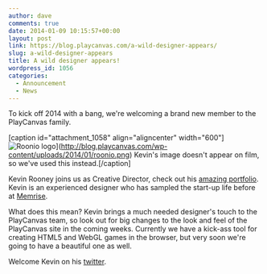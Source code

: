 ```yaml
---
author: dave
comments: true
date: 2014-01-09 10:15:57+00:00
layout: post
link: https://blog.playcanvas.com/a-wild-designer-appears/
slug: a-wild-designer-appears
title: A wild designer appears!
wordpress_id: 1056
categories:
  - Announcement
  - News
---
```


To kick off 2014 with a bang, we're welcoming a brand new member to the PlayCanvas family.

[caption id="attachment_1058" align="aligncenter" width="600"]![Roonio logo](https://blog.playcanvas.com/wp-content/uploads/2014/01/roonio.png)](http://blog.playcanvas.com/wp-content/uploads/2014/01/roonio.png) Kevin's image doesn't appear on film, so we've used this instead.[/caption]

Kevin Rooney joins us as Creative Director, check out his [amazing portfolio](http://www.roonio.com/). Kevin is an experienced designer who has sampled the start-up life before at [Memrise](http://memrise.com).

What does this mean? Kevin brings a much needed designer's touch to the PlayCanvas team, so look out for big changes to the look and feel of the PlayCanvas site in the coming weeks. Currently we have a kick-ass tool for creating HTML5 and WebGL games in the browser, but very soon we're going to have a beautiful one as well.

Welcome Kevin on his [twitter](https://twitter.com/4roonio).
